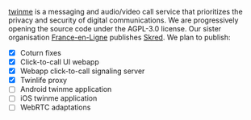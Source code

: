 [twinme](https://www.twin.me) is a messaging and audio/video call service that prioritizes the privacy and security of digital communications.
We are progressively opening the source code under the AGPL-3.0 license.  Our sister organisation [France-en-Ligne](https://github.com/France-en-Ligne) publishes
[Skred](https://www.skred.app/). We plan to publish:

- [x] Coturn fixes
- [x] Click-to-call UI webapp
- [x] Webapp click-to-call signaling server
- [x] Twinlife proxy
- [ ] Android twinme application
- [ ] iOS twinme application
- [ ] WebRTC adaptations
